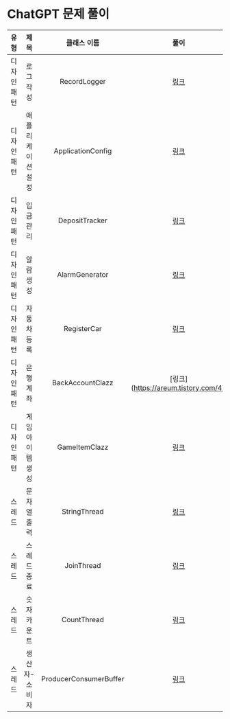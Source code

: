 # ChatGPT 문제 풀이

 |  유형   |    제목     |         클래스 이름         |                 풀이                 |
|:-----:|:---------:|:----------------------:|:----------------------------------:|
| 디자인패턴 |   로그 작성   |      RecordLogger      | [링크](https://areum.tistory.com/36) |
| 디자인패턴 | 애플리케이션 설정 |   ApplicationConfig    | [링크](https://areum.tistory.com/43) |
| 디자인패턴 |   입금 관리   |     DepositTracker     | [링크](https://areum.tistory.com/44) |
| 디자인패턴 |   알람 생성   |     AlarmGenerator     | [링크](https://areum.tistory.com/45) |
| 디자인패턴 |  자동차 등록   |      RegisterCar       | [링크](https://areum.tistory.com/46) |
| 디자인패턴 |   은행계좌    |    BackAccountClazz    | [링크](https://areum.tistory.com/47  |
| 디자인패턴 | 게임 아이템 생성 |     GameItemClazz      | [링크](https://areum.tistory.com/48) |
|  스레드  |  문자열 출력   |      StringThread      | [링크](https://areum.tistory.com/37) |
|  스레드  |   스레드종료   |       JoinThread       | [링크](https://areum.tistory.com/39) |
 |  스레드  |  숫자 카운트   |      CountThread       | [링크](https://areum.tistory.com/41) |
|  스레드  |  생산자-소비자  | ProducerConsumerBuffer | [링크](https://areum.tistory.com/42) |